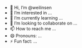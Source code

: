 - 👋 Hi, I’m @weilinsen
- 👀 I’m interested in ...
- 🌱 I’m currently learning ...
- 💞️ I’m looking to collaborate on ...
- 📫 How to reach me ...
- 😄 Pronouns: ...
- ⚡ Fun fact: ...

<!---
weilinsen/weilinsen is a ✨ special ✨ repository because its `README.md` (this file) appears on your GitHub profile.
You can click the Preview link to take a look at your changes.
--->
